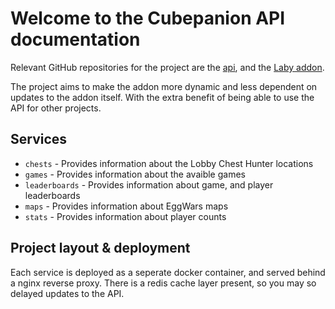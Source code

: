 # Welcome to the Cubepanion API documentation

Relevant GitHub repositories for the project are the [api](https://github.com/Fesaa/CubepanionAPI), and the [Laby addon](https://github.com/Fesaa/Cubepanion).

The project aims to make the addon more dynamic and less dependent on updates to the addon itself. With the extra benefit of being able to use the API for other projects.

## Services

- `chests` - Provides information about the Lobby Chest Hunter locations
- `games` - Provides information about the avaible games
- `leaderboards` - Provides information about game, and player leaderboards
- `maps` - Provides information about EggWars maps
- `stats` - Provides information about player counts

## Project layout & deployment

Each service is deployed as a seperate docker container, and served behind a nginx reverse proxy. There is a redis cache layer present, so you may so delayed updates to the API.

